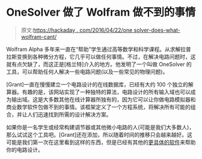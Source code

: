# OneSolver 做了 Wolfram 做不到的事情

> 原文:[https://hackaday . com/2016/04/22/one solver-does-what-wolfram-cant/](https://hackaday.com/2016/04/22/onesolver-does-what-wolfram-cant/)

Wolfram Alpha 多年来一直在“帮助”学生通过高等数学和科学课程。从求解拉普拉斯变换到各种微分方程，它几乎可以做任何事情。不过，在解决电路问题时，这就有点欠缺了，而这正是[格兰特]介入的地方。他发明了一个叫做 OneSolver 的工具，可以帮助任何人解决一些电路问题(以及一些常见的物理问题)。

[Grant]一直在慢慢建立一个电路设计的在线数据库，已经有大约 100 个独立的解算器。有趣的是，该网站实现了一种独特的算法，电路设计的所有输入域也可以成为输出域。这是大多数其他在线计算器所独有的，因为它可以让你做电路模拟器和商业数学软件包做不到的事情。该框架定义了一个方程系统，将解决所有可能的组合，并让人们迅速找到所需的设计解决方案。

如果你是一名学生或经常构建调节器或其他微小电路的人(可能是我们大多数人)，那么试试这个工具吧。[Grant]还在添加，所以随着时间的推移只会越来越好。这可能是我们第一次在这里看到这样的东西，但是已经有其他的[更具体的软件](http://hackaday.com/2015/04/20/interactive-software-to-solve-crosstalk-problems/)来帮助你的电路设计。